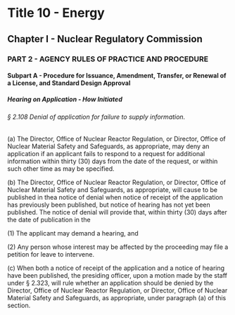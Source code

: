 
# Title 10 - Energy
## Chapter I - Nuclear Regulatory Commission
### PART 2 - AGENCY RULES OF PRACTICE AND PROCEDURE
#### Subpart A - Procedure for Issuance, Amendment, Transfer, or Renewal of a License, and Standard Design Approval
##### Hearing on Application - How Initiated
###### § 2.108 Denial of application for failure to supply information.

(a) The Director, Office of Nuclear Reactor Regulation, or Director, Office of Nuclear Material Safety and Safeguards, as appropriate, may deny an application if an applicant fails to respond to a request for additional information within thirty (30) days from the date of the request, or within such other time as may be specified.

(b) The Director, Office of Nuclear Reactor Regulation, or Director, Office of Nuclear Material Safety and Safeguards, as appropriate, will cause to be published in thea notice of denial when notice of receipt of the application has previously been published, but notice of hearing has not yet been published. The notice of denial will provide that, within thirty (30) days after the date of publication in the

(1) The applicant may demand a hearing, and

(2) Any person whose interest may be affected by the proceeding may file a petition for leave to intervene.

(c) When both a notice of receipt of the application and a notice of hearing have been published, the presiding officer, upon a motion made by the staff under § 2.323, will rule whether an application should be denied by the Director, Office of Nuclear Reactor Regulation, or Director, Office of Nuclear Material Safety and Safeguards, as appropriate, under paragraph (a) of this section.
